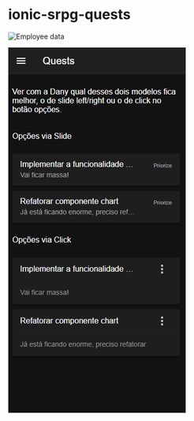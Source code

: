 # ionic-srpg-quests



![Employee data](/repository/assets/employee.png?raw=true "Employee Data title")

![Screenshot](srpg-quests-screenshot.png)

